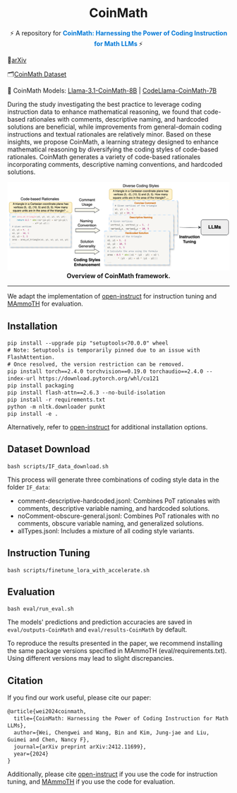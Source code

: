 <h1 align="center"> CoinMath </h1>

<p align="center">
    ⚡ A repository for <a href="https://arxiv.org/pdf/2412.11699v1" target="_blank" 
                         style="text-decoration: none; color: #0078d7; font-weight: bold;">
        CoinMath: Harnessing the Power of Coding Instruction for Math LLMs
    </a> ⚡
</p>

📄[arXiv](https://arxiv.org/pdf/2412.11699v1)

🗂️[CoinMath Dataset](https://huggingface.co/datasets/amao0o0/CoinMath)

🧮 CoinMath Models:
[Llama-3.1-CoinMath-8B](https://huggingface.co/amao0o0/Llama-3.1-CoinMath-8B) | 
[CodeLlama-CoinMath-7B](https://huggingface.co/amao0o0/CodeLlama-CoinMath-7B)

During the study investigating the best practice to leverage coding instruction data to enhance mathematical reasoning, we found that code-based rationales with comments, descriptive naming, and hardcoded solutions are beneficial, while improvements from general-domain coding instructions and textual rationales are relatively minor. Based on these insights, we propose CoinMath, a learning strategy designed to enhance mathematical reasoning by diversifying the coding styles of code-based rationales. CoinMath generates a variety of code-based rationales incorporating comments, descriptive naming conventions, and hardcoded solutions.

<p align="center">
    <img src="./assets/CoinMath.png" alt="Overview of CoinMath framework." 
             title="Overview of CoinMath framework" width="900" />
    </a>
    <br />
    <span style="font-weight: bold;">Overview of CoinMath framework.</span>
</p>

---
We adapt the implementation of [open-instruct](https://github.com/allenai/open-instruct) for instruction tuning and [MAmmoTH](https://github.com/TIGER-AI-Lab/MAmmoTH/tree/main) for evaluation.

## Installation
```
pip install --upgrade pip "setuptools<70.0.0" wheel 
# Note: Setuptools is temporarily pinned due to an issue with FlashAttention. 
# Once resolved, the version restriction can be removed.
pip install torch==2.4.0 torchvision==0.19.0 torchaudio==2.4.0 --index-url https://download.pytorch.org/whl/cu121
pip install packaging
pip install flash-attn==2.6.3 --no-build-isolation
pip install -r requirements.txt
python -m nltk.downloader punkt
pip install -e .
```
Alternatively, refer to [open-instruct](https://github.com/allenai/open-instruct) for additional installation options.

## Dataset Download
```
bash scripts/IF_data_download.sh
```
This process will generate three combinations of coding style data in the folder ```IF_data```:
- comment-descriptive-hardcoded.jsonl: Combines PoT rationales with comments, descriptive variable naming, and hardcoded solutions.
- noComment-obscure-general.jsonl: Combines PoT rationales with no comments, obscure variable naming, and generalized solutions.
- allTypes.jsonl: Includes a mixture of all coding style variants.

## Instruction Tuning
```
bash scripts/finetune_lora_with_accelerate.sh
```

## Evaluation
```
bash eval/run_eval.sh
```
The models' predictions and prediction accuracies are saved in ```eval/outputs-CoinMath``` and ```eval/results-CoinMath``` by default. 

To reproduce the results presented in the paper, we recommend installing the same package versions specified in MAmmoTH (eval/requirements.txt). Using different versions may lead to slight discrepancies.

## Citation
If you find our work useful, please cite our paper:
```
@article{wei2024coinmath,
  title={CoinMath: Harnessing the Power of Coding Instruction for Math LLMs},
  author={Wei, Chengwei and Wang, Bin and Kim, Jung-jae and Liu, Guimei and Chen, Nancy F},
  journal={arXiv preprint arXiv:2412.11699},
  year={2024}
}
```
Additionally, please cite [open-instruct](https://github.com/allenai/open-instruct) if you use the code for instruction tuning, and [MAmmoTH](https://github.com/TIGER-AI-Lab/MAmmoTH/tree/main) if you use the code for evaluation.
